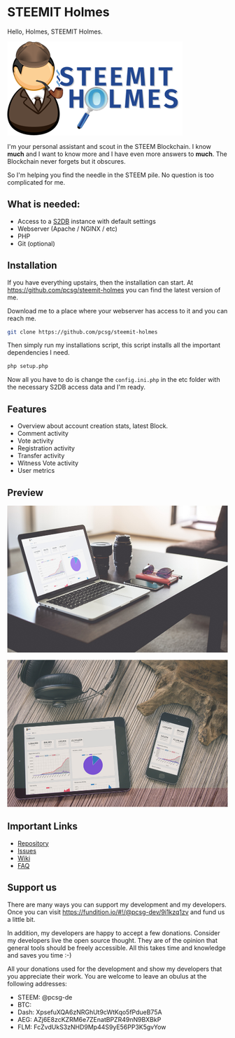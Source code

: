 STEEMIT Holmes
======

Hello, Holmes, STEEMIT Holmes.

![STEEMIT Holmes](bin/images/jediholmshenwatson2_mini.png)

I'm your personal assistant and scout in the STEEM Blockchain.
I know **much** and I want to know more and I have even more answers to **much**.
The Blockchain never forgets but it obscures.

So I'm helping you find the needle in the STEEM pile. No question is too complicated for me.


What is needed:
------

- Access to a [S2DB]() instance with default settings
- Webserver (Apache / NGINX / etc)
- PHP
- Git (optional)


Installation
------

If you have everything upstairs, then the installation can start.
At https://github.com/pcsg/steemit-holmes you can find the latest version of me.

Download me to a place where your webserver has access to it and you can reach me.

```bash
git clone https://github.com/pcsg/steemit-holmes
```

Then simply run my installations script, this script installs all the important dependencies I need.

```bash
php setup.php
``` 

Now all you have to do is change the `config.ini.php` in the etc folder with the necessary S2DB access data and I'm ready.


Features
------

- Overview about account creation stats, latest Block.
- Comment activity
- Vote activity
- Registration activity
- Transfer activity
- Witness Vote activity
- User metrics

Preview
------

![Preview 1](bin/images/previews/1.jpg)

![Preview 1](bin/images/previews/2.jpg)


Important Links
------

- [Repository](https://github.com/pcsg/steemit-holmes)
- [Issues](https://github.com/pcsg/steemit-holmes/issues)
- [Wiki](https://github.com/pcsg/steemit-holmes/wiki)
- [FAQ](https://github.com/pcsg/steemit-holmes/wiki/faq)


Support us
------

There are many ways you can support my development and my developers.
Once you can visit https://fundition.io/#!/@pcsg-dev/9i1kzq1zv and fund us a little bit.

In addition, my developers are happy to accept a few donations. 
Consider my developers live the open source thought. They are of the opinion that general tools should be freely accessible.
All this takes time and knowledge and saves you time :-)

All your donations used for the development and show my developers that you appreciate their work.
You are welcome to leave an obulus at the following addresses:

- STEEM: @pcsg-de
- BTC:
- Dash: XpsefuXQA6zNRGhUt9cWtKqo5fPdueB75A
- AEG: AZj6E8zcKZRM6e7ZEnatBPZR49nN9BXBkP
- FLM: FcZvdUkS3zNHD9Mp44S9yE56PP3K5gvYow
